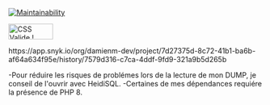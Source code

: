 [![Maintainability](https://api.codeclimate.com/v1/badges/c09ad463a1e424e64812/maintainability)](https://codeclimate.com/github/DamienM-dev/Projet-final/maintainability)

<p>
<a href="http://jigsaw.w3.org/css-validator/check/referer">
    <img style="border:0;width:88px;height:31px"
        src="http://jigsaw.w3.org/css-validator/images/vcss-blue"
        alt="CSS Valide !" />
    </a>
</p>
<p>https://app.snyk.io/org/damienm-dev/project/7d27375d-8c72-41b1-ba6b-af64a634f95e/history/7579d316-c7ca-4ddf-9fd9-321a9b5d265b</p>

-Pour réduire les risques de problémes lors de la lecture de mon DUMP, je conseil de l'ouvrir avec HeidiSQL.
-Certaines de mes dépendances requiére la présence de PHP 8.